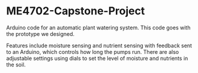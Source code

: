 # ME4702-Capstone-Project


Arduino code for an automatic plant watering system. This code goes with the prototype we designed.


Features include moisture sensing and nutrient sensing with feedback sent to an Arduino, which controls how long the pumps run.
There are also adjustable settings using dials to set the level of moisture and nutrients in the soil.
